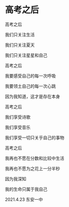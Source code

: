 # 高考之后

高考之后

我们只关注生活

我们只关注夏天

我们只关注星星和自己



高考之后

我要感受自己的每一次呼吸

我要领土自己的每一次心跳

因为我知道，这才是存在本身



高考之后

我们享受诗歌

我们享受音乐

我们享受一切只关乎自己的事物



高考之后

我再也不愿在分数和比较中生活

我再也不愿为之花上一分半秒

因为我深知

我的生命只属于我自己

2021.4.23  东安一中

